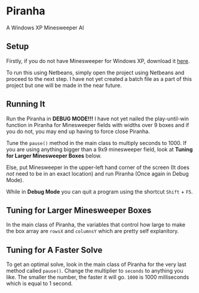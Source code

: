 # Piranha
A Windows XP Minesweeper AI

<!---------------------------------------------------------------------------------
| PPPPPPP  IIIII   RRRRRRR          A        NN      N   H       H        A       |
| P      P   I     R      R        A A       N N     N   H       H       A A      |
| P      P   I     R      R       A   A      N  N    N   H       H      A   A     |
| PPPPPPP    I     RRRRRRR       AAAAAAA     N   N   N   HHHHHHHHH     AAAAAAA    |
| P          I     R     R      A       A    N    N  N   H       H    A       A   |
| P          I     R      R    A         A   N     N N   H       H   A         A  |
| P        IIIII   R       R  A           A  N      NN   H       H  A           A |
---------------------------------------------------------------------------------->

Setup
-----------------------------------------------------------------------------------
Firstly, if you do not have Minesweeper for Windows XP, download it [here](http://www.minesweeper.info/downloads/WinmineXP.html).

To run this using Netbeans, simply open the project using Netbeans and proceed to the next step.
I have not yet created a batch file as a part of this project but one will be made in the near future.

Running It
-----------------------------------------------------------------------------------
Run the Piranha in **DEBUG MODE!!!** I have not yet nailed the play-until-win function in Piranha for Minesweeper
fields with widths over 9 boxes and if you do not, you may end up having to force close Piranha.

Tune the `pause()` method in the main class to multiply seconds to 1000.
If you are using anything bigger than a 9x9 minesweeper field, look at **Tuning for Larger Minesweeper Boxes** below.

Else, put Minesweeper in the upper-left hand corner of the screen (It does *not* need to be in an exact location) and run Piranha (Once again in Debug Mode).

While in **Debug Mode** you can quit a program using the shortcut `Shift` + `F5`.

Tuning for Larger Minesweeper Boxes
-----------------------------------------------------------------------------------
In the main class of Piranha, the variables that control how large to make the box array are `rowsX` and `columnsY` which are pretty self explanitory.

Tuning for A Faster Solve
-----------------------------------------------------------------------------------
To get an optimal solve, look in the main class of Piranha for the very last method called `pause()`.
Change the multiplier to `seconds` to anything you like. The smaller the number, the faster it will go.
`1000` is 1000 milliseconds which is equal to 1 second.
